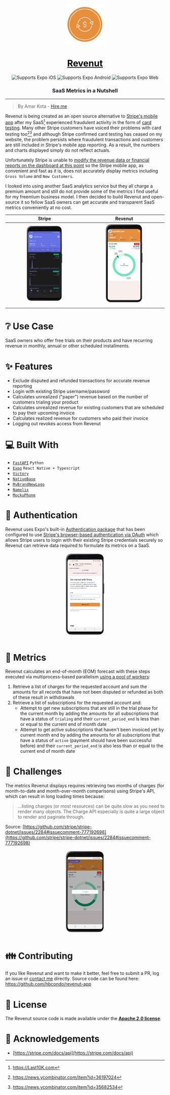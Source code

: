 <div align="center">
  <a href="https://revenut.com/" style="color: black;">
    <img alt="revenut" src="assets/Revenut-logo-128x128.png" width="128" height="128">
    <h1>Revenut</h1>
  </a>
</div>

<div align="center">
  <!-- iOS -->
  <img alt="Supports Expo iOS" longdesc="Supports Expo iOS" src="https://img.shields.io/badge/iOS-4630EB.svg?style=flat-square&logo=APPLE&labelColor=999999&logoColor=fff" />
  <!-- Android -->
  <img alt="Supports Expo Android" longdesc="Supports Expo Android" src="https://img.shields.io/badge/Android-4630EB.svg?style=flat-square&logo=ANDROID&labelColor=A4C639&logoColor=fff" />
  <!-- Web -->
  <img alt="Supports Expo Web" longdesc="Supports Expo Web" src="https://img.shields.io/badge/web-4630EB.svg?style=flat-square&logo=GOOGLE-CHROME&labelColor=4285F4&logoColor=fff" />

  <h3 align="center">SaaS Metrics in a Nutshell</h3>
</div>

---
> By Amar Kota - [Hire me](https://amarkota.com/resume)

Revenut is being created as an open source alternative to [Stripe's mobile app](https://support.stripe.com/questions/stripe-iphone-and-android-mobile-apps-mobile-dashboard-app-for-standard-direct-users) after my SaaS[^1] experienced fraudulent activity in the form of [card testing](https://stripe.com/docs/disputes/prevention/card-testing). Many other Stripe customers have voiced their problems with card testing too[^2][^3] and although Stripe confirmed card testing has ceased on my website, the problem persists where fraudulent transactions and customers are still included in Stripe's mobile app reporting. As a result, the numbers and charts displayed simply do not reflect actuals. 

Unfortunately Stripe is unable to [modify the revenue data or financial reports on the dashboard at this point](assets/Revenut-Screenshot-Stripe-Email.png) so the Stripe mobile app, as convenient and fast as it is, does not accurately display metrics including `Gross Volume` and `New Customers`. 

I looked into using another SaaS analytics service but they all charge a premium amount and still do not provide some of the metrics I find useful for my freemium business model. I then decided to build Revenut and open-source it so fellow SaaS owners can get accurate and transparent SaaS metrics conveniently at no cost.

|  Stripe        |  Revenut       |
|     :---:      |     :---:      |
| [<img alt="Screenshot Stripe Mobile App" src="assets/Revenut-Screenshot-Stripe-Mobile.png" width="50%" alt="Stripe Mobile App" />](assets/Revenut-Screenshot-Stripe-Mobile.png) | [<img src="assets/Revenut-Screenshot-Dashboard.png" width="50%" alt="Revenut Mobile App" />](assets/Revenut-Screenshot-Dashboard.png)     |


#  ❔ Use Case
SaaS owners who offer free trials on their products and have recurring revenue in monthly, annual or other scheduled installments. 


#  ✨ Features
- Exclude disputed and refunded transactions for accurate revenue reporting
- Login with existing Stripe username/password
- Calculates unrealized ("paper") revenue based on the number of customers trialing your product
- Calculates unrealized revenue for existing customers that are scheduled to pay their upcoming invoice
- Calculates realized revenue for customers who paid their invoice
- Logging out revokes access from Revenut


#  💻 Built With
- [`FastAPI`](https://fastapi.tiangolo.com/) `Python`
- [`Expo`](https://expo.dev) `React Native + Typescript`
- [`Victory`](https://formidable.com/open-source/victory/)
- [`NativeBase`](https://nativebase.io/)
- [`MyBrandNewLogo`](https://mybrandnewlogo.com/)
- [`Namelix`](https://namelix.com)
- [`MockuPhone`](https://mockuphone.com/)


#  🚦 Authentication
Revenut uses Expo's built-in [Authentication package](https://docs.expo.dev/develop/authentication/) that has been configured to use [Stripe's browser-based authentication via OAuth](https://stripe.com/docs/connect/oauth-reference) which allows Stripe users to login with their existing Stripe credentials securely so Revenut can retrieve data required to formulate its metrics on a SaaS.
<p align="center"><img src="assets/Revenut-Screenshot-Stripe-Login.png" width="25%" alt="Revenut Authentication" /></p>


#  📐 Metrics
Revenut calculates an end-of-month (EOM) forecast with these steps executed via multiprocess-based parallelism [using a pool of workers](https://docs.python.org/3/library/multiprocessing.html#using-a-pool-of-workers):
1. Retrieve a list of charges for the requested account and sum the amounts for all records that have not been disputed or refunded as both of these result in withdrawals
2. Retrieve a list of subscriptions for the requested account and:
    - Attempt to get new subscriptions that are still in the trial phase for the current month by adding the amounts for all subscriptions that have a status of `trialing` and their `current_period_end` is less than or equal to the current end of month date
    - Attempt to get active subscriptions that haven't been invoiced yet by current month end by adding the amounts for all subscriptions that have a status of `active` (payment should have been successful before) and their `current_period_end` is also less than or equal to the current end of month date


#  🙋 Challenges
The metrics Revenut displays requires retrieving two months of charges (for month-to-date and month-over-month comparisons) using Stripe's API, which can result in long loading times because: 

> ...listing charges (or most resources) can be quite slow as you need to render many objects. The Charge API especially is quite a large object to render and paginate through.

Source: [https://github.com/stripe/stripe-dotnet/issues/2284#issuecomment-777192698](https://github.com/stripe/stripe-dotnet/issues/2284#issuecomment-777192698)
<p align="center"><img src="assets/Revenut-Screenshot-Loading.png" width="25%" alt="Revenut Loading" /></p>


#  👪 Contributing
If you like Revenut and want to make it better, feel free to submit a PR, log an issue or [contact me](https://amarkota.com/contact) directly. Source code can be found here: https://github.com/hbcondo/revenut-app


#  🔖 License
The Revenut source code is made available under the [**Apache 2.0 license**](LICENSE).


#  🙌 Acknowledgements
- [https://stripe.com/docs/api](https://stripe.com/docs/api)


[^1]: https://Last10K.com
[^2]: https://news.ycombinator.com/item?id=36197024
[^3]: https://news.ycombinator.com/item?id=35682534
